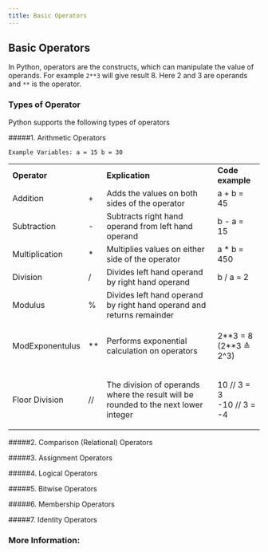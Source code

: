 ```yaml
---
title: Basic Operators
---
```


## Basic Operators

In Python, operators are the constructs, which can manipulate the value of operands. For example `2**3` will give result 8. Here 2 and 3 are operands and `**` is the operator.

### Types of Operator
Python supports the following types of operators

#####1. Arithmetic Operators
	
	Example Variables: a = 15 b = 30
	
<table>
	<tbody>
		<tr>
			<td style="font-weight:bold">Operator</td>
			<td></td>
			<td style="font-weight:bold">Explication</td>
			<td style="font-weight:bold">Code example</td>
		</tr>
		<tr>
			<td>Addition</td>
			<td>+</td>
			<td>Adds the values on both sides of the operator</td>
			<td>a + b = 45</td>
		</tr>
		<tr>
			<td>Subtraction</td>
			<td>-</td>
			<td>Subtracts right hand operand from left hand operand</td>
			<td>b - a = 15</td>
		</tr>
		<tr>
			<td>Multiplication</td>
			<td>*</td>
			<td>Multiplies values on either side of the operator</td>
			<td>a * b = 450</td>
		</tr>
		<tr>
			<td>Division</td>
			<td>/</td>
			<td>Divides left hand operand by right hand operand</td>
			<td>b / a = 2</td>
		</tr>
		<tr>
			<td>Modulus</td>
			<td>%</td>
			<td>Divides left hand operand by right hand operand and returns remainder</td>
			<td>&nbsp;</td>
		</tr>
		<tr>
			<td>ModExponentulus</td>
			<td>**</td>
			<td>Performs exponential calculation on operators</td>
			<td><p>2**3 = 8 <br>(2**3 &#8793 2^3)</td>
		</tr>
		<tr>
			<td>Floor Division</td>
			<td>//</td>
			<td>The division of operands where the result will be rounded to the next lower integer</td>
			<td><p>10 // 3 = 3<br>-10 // 3 = -4</p></td>
		</tr>
	</tbody>
</table>

#####2. Comparison (Relational) Operators

#####3. Assignment Operators

#####4. Logical Operators

#####5. Bitwise Operators

#####6. Membership Operators

#####7. Identity Operators


### More Information:
<!-- Please add any articles you think might be helpful to read before writing the article -->

